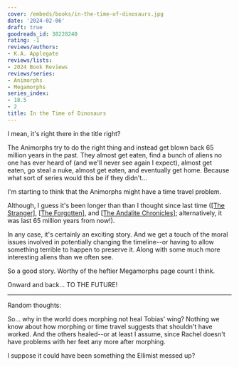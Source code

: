 ```yaml
---
cover: /embeds/books/in-the-time-of-dinosaurs.jpg
date: '2024-02-06'
draft: true
goodreads_id: 38228240
rating: -1
reviews/authors:
- K.A. Applegate
reviews/lists:
- 2024 Book Reviews
reviews/series:
- Animorphs
- Megamorphs
series_index:
- 18.5
- 2
title: In the Time of Dinosaurs
---
```

I mean, it's right there in the title right? 

The Animorphs try to do the right thing and instead get blown back 65 million years in the past. They almost get eaten, find a bunch of aliens no one has ever heard of (and we'll never see again I expect), almost get eaten, go steal a nuke, almost get eaten, and eventually get home. Because what sort of series would this be if they didn't...

I'm starting to think that the Animorphs might have a time travel problem.

Although, I guess it's been longer than than I thought since last time ([[The Stranger]](), [[The Forgotten]](), and [[The Andalite Chronicles]](); alternatively, it was last 65 million years from now!).

In any case, it's certainly an exciting story. And we get a touch of the moral issues involved in potentially changing the timeline--or having to allow something terrible to happen to preserve it. Along with some much more interesting aliens than we often see. 

So a good story. Worthy of the heftier Megamorphs page count I think. 

Onward and back... TO THE FUTURE! 

<!--more-->

- - - 

Random thoughts:

So... why in the world does morphing not heal Tobias' wing? Nothing we know about how morphing or time travel suggests that shouldn't have worked. And the others healed--or at least I assume, since Rachel doesn't have problems with her feet any more after morphing. 

I suppose it could have been something the Ellimist messed up? 
